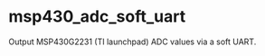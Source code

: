 msp430_adc_soft_uart
====================

Output MSP430G2231 (TI launchpad) ADC values via a soft UART.
